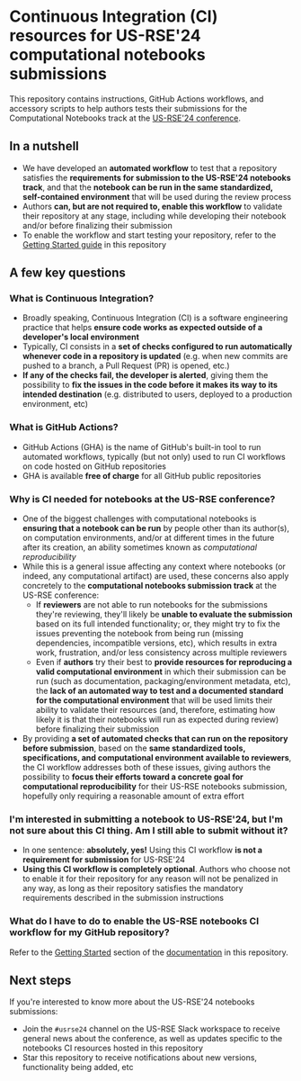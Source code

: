 # Continuous Integration (CI) resources for US-RSE'24 computational notebooks submissions

This repository contains instructions, GitHub Actions workflows, and accessory scripts to help authors tests their submissions for the Computational Notebooks track at the [US-RSE'24 conference](https://USRSE.github.io/usrse24).

## In a nutshell

- We have developed an **automated workflow** to test that a repository satisfies the **requirements for submission to the US-RSE'24 notebooks track**, and that the **notebook can be run in the same standardized, self-contained environment** that will be used during the review process
- Authors **can, but are not required to, enable this workflow** to validate their repository at any stage, including while developing their notebook and/or before finalizing their submission
- To enable the workflow and start testing your repository, refer to the [Getting Started guide](docs/getting-started.md) in this repository

## A few key questions

### What is Continuous Integration?

- Broadly speaking, Continuous Integration (CI) is a software engineering practice that helps **ensure code works as expected outside of a developer's local environment**
- Typically, CI consists in a **set of checks configured to run automatically whenever code in a repository is updated** (e.g. when new commits are pushed to a branch, a Pull Request (PR) is opened, etc.)
- **If any of the checks fail, the developer is alerted**, giving them the possibility to **fix the issues in the code before it makes its way to its intended destination** (e.g. distributed to users, deployed to a production environment, etc)

### What is GitHub Actions?

- GitHub Actions (GHA) is the name of GitHub's built-in tool to run automated workflows, typically (but not only) used to run CI workflows on code hosted on GitHub repositories
- GHA is available **free of charge** for all GitHub public repositories

### Why is CI needed for notebooks at the US-RSE conference?

- One of the biggest challenges with computational notebooks is **ensuring that a notebook can be run** by people other than its author(s), on computation environments, and/or at different times in the future after its creation, an ability sometimes known as _computational reproducibility_
- While this is a general issue affecting any context where notebooks (or indeed, any computational artifact) are used, these concerns also apply concretely to the **computational notebooks submission track** at the US-RSE conference:
  - If **reviewers** are not able to run notebooks for the submissions they're reviewing, they'll likely be **unable to evaluate the submission** based on its full intended functionality; or, they might try to fix the issues preventing the notebook from being run (missing dependencies, incompatible versions, etc), which results in extra work, frustration, and/or less consistency across multiple reviewers
  - Even if **authors** try their best to **provide resources for reproducing a valid computational environment** in which their submission can be run (such as documentation, packaging/environment metadata, etc), the **lack of an automated way to test and a documented standard for the computational environment** that will be used limits their ability to validate their resources (and, therefore, estimating how likely it is that their notebooks will run as expected during review) before finalizing their submission
- By providing **a set of automated checks that can run on the repository before submission**, based on the **same standardized tools, specifications, and computational environment available to reviewers**, the CI workflow addresses both of these issues, giving authors the possibility to **focus their efforts toward a concrete goal for computational reproducibility** for their US-RSE notebooks submission, hopefully only requiring a reasonable amount of extra effort

### I'm interested in submitting a notebook to US-RSE'24, but I'm not sure about this CI thing. Am I still able to submit without it?

- In one sentence: **absolutely, yes!** Using this CI workflow **is not a requirement for submission** for US-RSE'24
- **Using this CI workflow is completely optional**. Authors who choose not to enable it for their repository for any reason will not be penalized in any way, as long as their repository satisfies the mandatory requirements described in the submission instructions

### What do I have to do to enable the US-RSE notebooks CI workflow for my GitHub repository?

Refer to the [Getting Started](docs/getting-started.md) section of the [documentation](docs/) in this repository.

## Next steps

If you're interested to know more about the US-RSE'24 notebooks submissions:

- Join the `#usrse24` channel on the US-RSE Slack workspace to receive general news about the conference, as well as updates specific to the notebooks CI resources hosted in this repository
- Star this repository to receive notifications about new versions, functionality being added, etc
